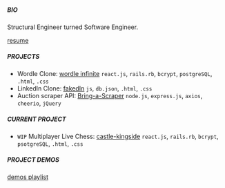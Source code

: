 ##### BIO

Structural Engineer turned Software Engineer.

[resume](https://drive.google.com/file/d/1Dl8nzGl_sJrATAnTLyVC042Z5rWb9ujB/view?usp=sharing)

##### PROJECTS

- Wordle Clone: [wordle infinite](https://wordle-infinite.herokuapp.com/) `react.js`, `rails.rb`, `bcrypt`, `postgreSQL`, `.html`, `.css`
- LinkedIn Clone: [fakedIn](https://github.com/jgrochulski/fakedIn) `js`, `db.json`, `.html`, `.css`
- Auction scraper API: [Bring-a-Scraper](https://rapidapi.com/janekgrochulski/api/bring-a-trailer-scraper) `node.js`, `express.js`, `axios`, `cheerio`, `jQuery`

##### CURRENT PROJECT

- `WIP` Multiplayer Live Chess: [castle-kingside](https://github.com/jgrochulski/castle-kingside) `react.js`, `rails.rb`, `bcrypt`, `psotgreSQL`, `.html`, `.css`

##### PROJECT DEMOS

[demos playlist](https://youtube.com/playlist?list=PLE5RVUwC-xaypJXGxTxWRDwdP1PAcA8v4)

